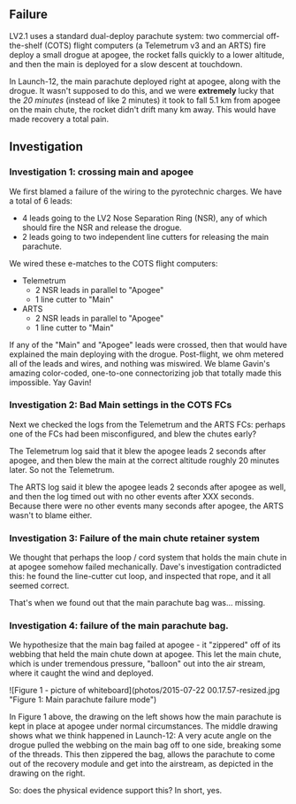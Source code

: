 ## Failure 

LV2.1 uses a standard dual-deploy parachute system: two commercial off-the-shelf (COTS) flight computers (a Telemetrum v3 and an ARTS) fire deploy a small drogue at apogee, the rocket falls quickly to a lower altitude, and then the main is deployed for a slow descent at touchdown.

In Launch-12, the main parachute deployed right at apogee, along with the drogue. It wasn't supposed to do this, and we were **extremely** lucky that the *20 minutes* (instead of like 2 minutes) it took to fall 5.1 km from apogee on the main chute, the rocket didn't drift many km away. This would have made recovery a total pain.

## Investigation

### Investigation 1: crossing main and apogee

We first blamed a failure of the wiring to the pyrotechnic charges. We have a total of 6 leads:

- 4 leads going to the LV2 Nose Separation Ring (NSR), any of which should fire the NSR and release the drogue.
- 2 leads going to two independent line cutters for releasing the main parachute.

We wired these e-matches to the COTS flight computers:

- Telemetrum
  - 2 NSR leads in parallel to "Apogee"
  - 1 line cutter to "Main"
- ARTS
  - 2 NSR leads in parallel to "Apogee" 
  - 1 line cutter to "Main"

If any of the "Main" and "Apogee" leads were crossed, then that would have explained the main deploying with the drogue. Post-flight, we ohm metered all of the leads and wires, and nothing was miswired. We blame Gavin's amazing color-coded, one-to-one connectorizing job that totally made this impossible. Yay Gavin!

### Investigation 2: Bad Main settings in the COTS FCs

Next we checked the logs from the Telemetrum and the ARTS FCs: perhaps one of the FCs had been misconfigured, and blew the chutes early?

The Telemetrum log said that it blew the apogee leads 2 seconds after apogee, and then blew the main at the correct altitude roughly 20 minutes later. So not the Telemetrum.

The ARTS log said it blew the apogee leads 2 seconds after apogee as well, and then the log timed out with no other events after XXX seconds. Because there were no other events many seconds after apogee, the ARTS wasn't to blame either.

### Investigation 3: Failure of the main chute retainer system

We thought that perhaps the loop / cord system that holds the main chute in at apogee somehow failed mechanically. Dave's investigation contradicted this: he found the line-cutter cut loop, and inspected that rope, and it all seemed correct.

That's when we found out that the main parachute bag was... missing.

### Investigation 4: failure of the main parachute bag.

We hypothesize that the main bag failed at apogee - it "zippered" off of its webbing that held the main chute down at apogee. This let the main chute, which is under tremendous pressure, "balloon" out into the air stream, where it caught the wind and deployed.

![Figure 1 - picture of whiteboard](photos/2015-07-22 00.17.57-resized.jpg "Figure 1: Main parachute failure mode")

In Figure 1 above, the drawing on the left shows how the main parachute is kept in place at apogee under normal circumstances. The middle drawing shows what we think happened in Launch-12: A very acute angle on the drogue pulled the webbing on the main bag off to one side, breaking some of the threads. This then zippered the bag, allows the parachute to come out of the recovery module and get into the airstream, as depicted in the drawing on the right.

So: does the physical evidence support this? In short, yes.
